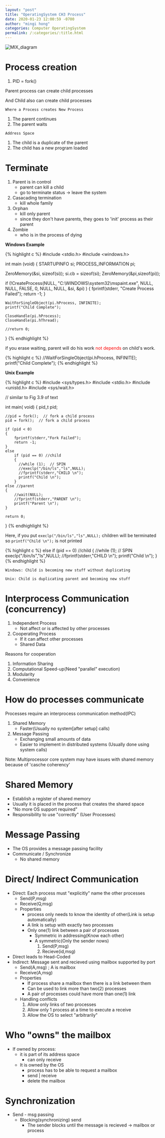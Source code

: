 ```yaml
---
layout: "post"
title: "OperatingSystem CH3 Process"
date: 2020-01-23 12:00:59 -0700
author: "mingi hong"
categories: Computer OperatingSystem
permalink: /:categories/:title.html
---
```


![MIX_diagram](/minglab/assets/MIX_diagram.png)

# Process creation
1. PID = fork()

Parent process can create child processes

And Child also can create child processes

`Where a Process creates New Process`
1. The parent continues
2. The parent waits

`Address Space`
1. The child is a duplicate of the parent
2. The child has a new program loaded  

# Terminate
1. Parent is in control
    - parent can kill a child
    - go to terminate status -> leave the system
2. Casacading termination
    - kill whole family
3. Orphan
    - kill only parent
    - since they don't have parents, they goes to 'init' process as their parent
4. Zombie
    - who is in the process of dying

**Windows Example**

{% highlight c %}
#include <stdio.h>
#include <windows.h>

int main (void)
{
  STARTUPINFO si;
  PROCESS_INFORMATION pi;
  
   ZeroMemory(&si, sizeof(si));
   si.cb = sizeof(si);
   ZeroMemory(&pi,sizeof(pi));
   
   if (!CreateProcess(NULL,
        "C:\\WINDOWS\\system32\\mspaint.exe",
		NULL,
		NULL,
		FALSE,
		0,
		NULL,
		NULL,
		&si,
		&pi)
	  )
	{
		fprintf(stderr, "Create Process Failed");
		return -1;
	}		
	
	WaitForSingleObject(pi.hProcess, INFINITE);
	printf("Child Complete");
	
	CloseHandle(pi.hProcess);
	CloseHandle(pi.hThread);
		
	//return 0;
}
{% endhighlight %}

if you erase waiting, parent will do his work <font color='red'>not depends</font> on child's work.

{% highlight c %}
    //WaitForSingleObject(pi.hProcess, INFINITE);
	printf("Child Complete");
{% endhighlight %}

**Unix Example**

{% highlight c %}
#include <sys/types.h>
#include <stdio.h>
#include <unistd.h>
#include <sys/wait.h>


// similar to Fig 3.9 of text

int main( void)
{
	pid_t pid;
	
	//pid = fork();  // fork a child process
	pid = fork();  // fork a child process
	
	if (pid < 0)
	{
		fprintf(stderr,"Fork Failed");
	    return -1;
    }
	else
		if (pid == 0) //child
		{
		  //while (1);  // SPIN
		  //execlp("/bin/ls","ls",NULL);
          //fprintf(stderr,"CHILD \n");
		  printf("Child \n");
		}
	else //parent
	{
		//wait(NULL);
		//fprintf(stderr,"PARENT \n");
		printf("Parent \n");
	}

	return 0;
}
{% endhighlight %}

Here, if you put `execlp("/bin/ls","ls",NULL);` children will be terminated so `printf("Child \n");` is not printed

{% highlight c %}
else
		if (pid == 0) //child
		{
		  //while (1);  // SPIN
		  execlp("/bin/ls","ls",NULL);
          //fprintf(stderr,"CHILD \n");
		  printf("Child \n");
		}
{% endhighlight %}

`Windows:
Child is becoming new stuff without duplicating`

`Unix:
Child is duplicating parent and becoming new stuff`

# Interprocess Communication (concurrency)

1. Independent Process
	- Not affect or is affected by other processes
2. Cooperating Process
	- If it can affect other processes
	- Shared Data

Reasons for cooperation
1. Information Sharing
2. Computational Speed-up(Need "parallel" execution)
3. Modularity
4. Convenience

# How do processes communicate

Processes require an interprocess communication method(IPC)
1. Shared Memory
	- Faster(Usually no system[after setup] calls)
2. Message Passing
	- Exchanging small amounts of data
	- Easier to implement in distributed systems
		(Usually done using system calls)

Note: Multiprocessor core system may have issues with shared memory because of 'casche coherency'


# Shared Memory
- Establish a register of shared memory
- Usually it is placed in the process that creates the shared space
- "No more OS support required"
- Responsibility to use "correctly" (User Processes)

# Message Passing
- The OS provides a message passing facility
- Communicate / Synchronize
	- No shared memory

# Direct/ Indirect Communication
- Direct: Each process must "explicitly" name the other processes
	- Send(P,msg)
	- Receive(Q,msg)
	- Properties
		- process only needs to know the identity of other(Link is setup automatically)
		- A link is setup with exactly two processes
		- Only one(1) link between a pair of processes
			- Symmetric in addressing(Know each other)
			- A symmetric(Only the sender nows)
				1. Send(P,msg)
				2. Recieve(id,msg)
- Direct leads to Head-Coded
- Indirect: Message sent and recieved using mailbox supported by port
	- Send(A,msg) ; A is mailbox
	- Receive(A,msg)
	- Properties
		- If process share a mailbox then there is a link between them
		- Can be used to link more than two(2) processes
		- A pair of processes could have more than one(1) link
	- Handling conflicts
		1. Allow only links of two processes
		2. Allow only 1 process at a time to execute a receive
		3. Allow the OS to select "arbitrarily"

# Who "owns" the mailbox
- If owned by process:
	- it is part of its address space
		- can only receive
	- It is owned by the OS
		- process has to be able to request a mailbox
		- send | receive
		- delete the mailbox

# Synchronization
- Send - msg passing
	- Blocking(synchronizing) send
		- The sender blocks until the message is recieved -> mailbox or process
	

